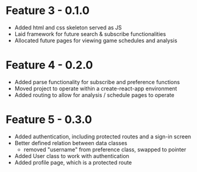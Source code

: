 # Feature 3 - 0.1.0
* Added html and css skeleton served as JS
* Laid framework for future search & subscribe functionalities
* Allocated future pages for viewing game schedules and analysis

# Feature 4 - 0.2.0
* Added parse functionality for subscribe and preference functions
* Moved project to operate within a create-react-app environment
* Added routing to allow for analysis / schedule pages to operate

# Feature 5 - 0.3.0
* Added authentication, including protected routes and a sign-in screen
* Better defined relation between data classes
    * removed "username" from preference class, swapped to pointer
* Added User class to work with authentication
* Added profile page, which is a protected route